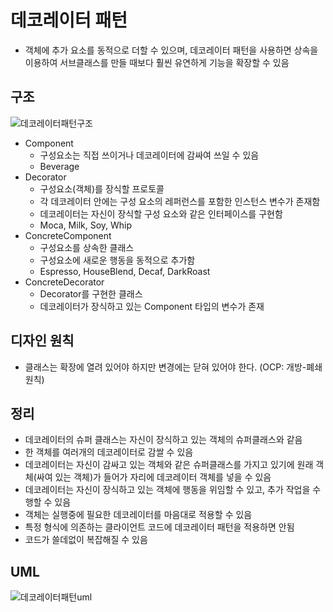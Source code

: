 # 데코레이터 패턴

- 객체에 추가 요소를 동적으로 더할 수 있으며, 데코레이터 패턴을 사용하면 상속을 이용하여 서브클래스를 만들 때보다 훨씬 유연하게 기능을 확장할 수 있음


## 구조

![데코레이터패턴구조](https://user-images.githubusercontent.com/52197436/198878485-ce0dc741-0040-4ca3-a5d0-02165c1ebe06.png)


- Component
    - 구성요소는 직접 쓰이거나 데코레이터에 감싸여 쓰일 수 있음
    - Beverage
- Decorator
    - 구성요소(객체)를 장식할 프로토콜
    - 각 데코레이터 안에는 구성 요소의 레퍼런스를 포함한 인스턴스 변수가 존재함
    - 데코레이터는 자신이 장식할 구성 요소와 같은 인터페이스를 구현함
    - Moca, Milk, Soy, Whip
- ConcreteComponent
    - 구성요소를 상속한 클래스
    - 구성요소에 새로운 행동을 동적으로 추가함
    - Espresso, HouseBlend, Decaf, DarkRoast
- ConcreteDecorator
    - Decorator를 구현한 클래스
    - 데코레이터가 장식하고 있는 Component 타입의 변수가 존재

## 디자인 원칙
- 클래스는 확장에 열려 있어야 하지만 변경에는 닫혀 있어야 한다. (OCP: 개방-폐쇄 원칙)

## 정리

- 데코레이터의 슈퍼 클래스는 자신이 장식하고 있는 객체의 슈퍼클래스와 같음
- 한 객체를 여러개의 데코레이터로 감쌀 수 있음
- 데코레이터는 자신이 감싸고 있는 객체와 같은 슈퍼클래스를 가지고 있기에 원래 객체(싸여 있는 객체)가 들어가 자리에 데코레이터 객체를 넣을 수 있음
- 데코레이터는 자신이 장식하고 있는 객체에 행동을 위임할 수 있고, 추가 작업을 수행할 수 있음
- 객체는 실행중에 필요한 데코레이터를 마음대로 적용할 수 있음
- 특정 형식에 의존하는 클라이언트 코드에 데코레이터 패턴을 적용하면 안됨
- 코드가 쓸데없이 복잡해질 수 있음

## UML

![데코레이터패턴uml](https://user-images.githubusercontent.com/52197436/198879533-f6febc8e-dbad-4df5-9149-39bf19db7d74.png)


